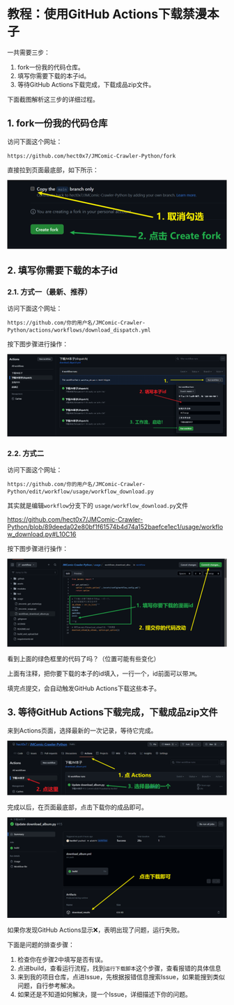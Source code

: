 # 教程：使用GitHub Actions下载禁漫本子

一共需要三步：

1. fork一份我的代码仓库。
2. 填写你需要下载的本子id。
3. 等待GitHub Actions下载完成，下载成品zip文件。

下面截图解析这三步的详细过程。

## 1. fork一份我的代码仓库

访问下面这个网址：

`https://github.com/hect0x7/JMComic-Crawler-Python/fork`

直接拉到页面最底部，如下所示：

![1](./images/1.png)

## 2. 填写你需要下载的本子id

### 2.1. 方式一（最新、推荐）

访问下面这个网址：

`https://github.com/你的用户名/JMComic-Crawler-Python/actions/workflows/download_dispatch.yml`

按下图步骤进行操作：

![5](./images/5.png)

### 2.2. 方式二

访问下面这个网址：

`https://github.com/你的用户名/JMComic-Crawler-Python/edit/workflow/usage/workflow_download.py`

其实就是编辑`workflow`分支下的 `usage/workflow_download.py`文件

 https://github.com/hect0x7/JMComic-Crawler-Python/blob/89deeda02e80bf1f61574b4d74a152baefce1ec1/usage/workflow_download.py#L10C16

按下图步骤进行操作：

![2](./images/2.png)

看到上面的绿色框里的代码了吗？（位置可能有些变化）

上面有注释，把你要下载的本子的id填入，一行一个，id前面可以带`JM`。

填完点提交，会自动触发GitHub Actions下载这些本子。

## 3. 等待GitHub Actions下载完成，下载成品zip文件

来到Actions页面，选择最新的一次记录，等待它完成。

![3](./images/3.png)

完成以后，在页面最底部，点击下载你的成品即可。

![4](./images/4.png)

如果你发现GitHub Actions显示❌，表明出现了问题，运行失败。

下面是问题的排查步骤：

1. 检查你在步骤2中填写是否有误。
2. 点进build，查看运行流程，找到`运行下载脚本`这个步骤，查看报错的具体信息
3. 来到我的项目仓库，点进Issue，先根据报错信息搜索Issue，如果能搜到类似问题，自行参考解决。
4. 如果还是不知道如何解决，提一个Issue，详细描述下你的问题。
